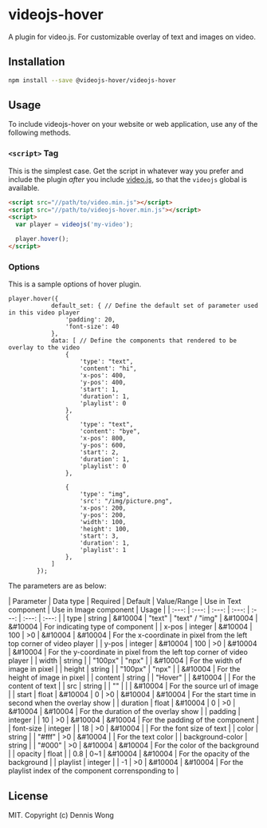 # videojs-hover

A plugin for video.js. For customizable overlay of text and images on video.

## Installation

```sh
npm install --save @videojs-hover/videojs-hover
```

## Usage

To include videojs-hover on your website or web application, use any of the following methods.

### `<script>` Tag

This is the simplest case. Get the script in whatever way you prefer and include the plugin _after_ you include [video.js][videojs], so that the `videojs` global is available.

```html
<script src="//path/to/video.min.js"></script>
<script src="//path/to/videojs-hover.min.js"></script>
<script>
  var player = videojs('my-video');

  player.hover();
</script>
```

### Options

This is a sample options of hover plugin. 
```
player.hover({
			default_set: { // Define the default set of parameter used in this video player
				'padding': 20,
				'font-size': 40
			},
			data: [ // Define the components that rendered to be overlay to the video
				{
					'type': "text",
					'content': "hi",
					'x-pos': 400,
					'y-pos': 400,
					'start': 1,
					'duration': 1,
					'playlist': 0
				},
				{
					'type': "text",
					'content': "bye",
					'x-pos': 800,
					'y-pos': 600,
					'start': 2,
					'duration': 1,
					'playlist': 0
				},

				{
					'type': "img",
					'src': "/img/picture.png",
					'x-pos': 200,
					'y-pos': 200,
					'width': 100,
					'height': 100,
					'start': 3,
					'duration': 1,
					'playlist': 1
				},
			]
		});
```
The parameters are as below:

| Parameter | Data type | Required | Default | Value/Range | Use in Text component | Use in Image component | Usage |
| :---: | :---: | :---: | :---: | :---: | :---: | :---: |
| type | string | &#10004 | "text" | "text" / "img" | &#10004 | &#10004 | For indicating type of component |
| x-pos | integer | &#10004 | 100 | >0 | &#10004 | &#10004 | For the x-coordinate in pixel from the left top corner of video player |
| y-pos | integer | &#10004 | 100 | >0 | &#10004 | &#10004 | For the y-coordinate in pixel from the left top corner of video player |
| width | string |  | "100px" | "npx" |  | &#10004 | For the width of image in pixel |
| height | string |  | "100px" | "npx" |  | &#10004 | For the height of image in pixel |
| content | string |  | "Hover" |  | &#10004 |  | For the content of text |
| src | string |  | "" |  |  | &#10004 | For the source url of image |
| start | float | &#10004 | 0 | >0 | &#10004 | &#10004 | For the start time in second when the overlay show |
| duration | float | &#10004 | 0 | >0 | &#10004 | &#10004 | For the duration of the overlay show |
| padding | integer |  | 10 | >0 | &#10004 | &#10004 | For the padding of the component |
| font-size | integer |  | 18 | >0 | &#10004 |  | For the font size of text |
| color | string |  | "#fff" | >0 | &#10004 |  | For the text color |
| background-color | string |  | "#000" | >0 | &#10004 | &#10004 | For the color of the background |
| opacity | float |  | 0.8 | 0~1 | &#10004 | &#10004 | For the opacity of the background |
| playlist | integer |  | -1 | >0 | &#10004 | &#10004 | For the playlist index of the component corrensponding to |

## License

MIT. Copyright (c) Dennis Wong


[videojs]: http://videojs.com/
